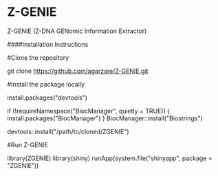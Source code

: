 # Z-GENIE
Z-GENIE (Z-DNA GENomic Information Extractor)

####Installation Instructions

#Clone the repository

git clone https://github.com/agarzare/Z-GENIE.git

#Install the package locally

install.packages("devtools")

if (!requireNamespace("BiocManager", quietly = TRUE)) {
    install.packages("BiocManager")
}
BiocManager::install("Biostrings")

devtools::install("/path/to/cloned/ZGENIE")

#Run Z-GENIE

library(ZGENIE)
library(shiny)
runApp(system.file("shinyapp", package = "ZGENIE"))
